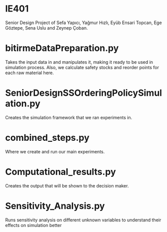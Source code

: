 # IE401
Senior Design Project of Sefa Yapıcı, Yağmur Hızlı, Eyüb Ensari Topcan, Ege Göztepe, Sena Uslu and Zeynep Çoban.

# bitirmeDataPreparation.py 
Takes the input data in and manipulates it, making it ready to be used in simulation process. Also, we calculate safety stocks and reorder points for each raw material here. 

# SeniorDesignSSOrderingPolicySimulation.py
Creates the simulation framework that we ran experiments in.

# combined_steps.py
Where we create and run our main experiments.

# Computational_results.py 
Creates the output that will be shown to the decision maker.

# Sensitivity_Analysis.py
Runs sensitivity analysis on different unknown variables to understand their effects on simulation better
